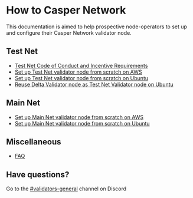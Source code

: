 # How to Casper Network

This documentation is aimed to help prospective node-operators to set up and configure their Casper Network validator node.

## Test Net
  - [Test Net Code of Conduct and Incentive Requirements](/docs/testnet.md)
  - [Set up Test Net validator node from scratch on AWS](/docs/aws/setup-testnet-validator-from-scratch.md)
  - [Set up Test Net validator node from scratch on Ubuntu](/docs/ubuntu/setup-testnet-validator-from-scratch.md)
  - [Reuse Delta Validator node as Test Net Validator node on Ubuntu](/docs/ubuntu/reinstall-testnet-validator.md)

## Main Net
  - [Set up Main Net validator node from scratch on AWS](/docs/aws/setup-mainnet-validator-from-scratch.md)
  - [Set up Main Net validator node from scratch on Ubuntu](/docs/ubuntu/setup-mainnet-validator-from-scratch.md)

## Miscellaneous
- [FAQ](/docs/faq.md)

## Have questions?
Go to the [#validators-general](https://discord.gg/uGv72geF) channel on Discord
